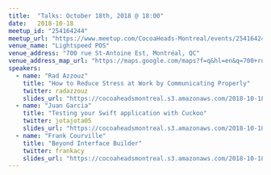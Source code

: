 ```yaml
---
title:  "Talks: October 18th, 2018 @ 18:00"
date:   2018-10-18
meetup_id: "254164244" 
meetup_url: "https://www.meetup.com/CocoaHeads-Montreal/events/254164244/"
venue_name: "Lightspeed POS"
venue_address: "700 rue St-Antoine Est, Montréal, QC"
venue_address_map_url: "https://maps.google.com/maps?f=q&hl=en&q=700+rue+St-Antoine+Est%2C+Montréal%2C+QC%2C+ca"
speakers:
  - name: "Rad Azzouz"
    title: "How to Reduce Stress at Work by Communicating Properly"
    twitter: radazzouz
    slides_url: "https://cocoaheadsmontreal.s3.amazonaws.com/2018-10-18/Reduce Stress.pdf"
  - name: "Juan Garcia"
    title: "Testing your Swift application with Cuckoo"
    twitter: jotajota05
    slides_url: "https://cocoaheadsmontreal.s3.amazonaws.com/2018-10-18/Cuckoo.pdf"
  - name: "Frank Courville"
    title: "Beyond Interface Builder"
    twitter: frankacy
    slides_url: "https://cocoaheadsmontreal.s3.amazonaws.com/2018-10-18/Beyond Interface Builder.pdf"
---
```

